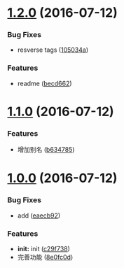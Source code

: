 <a name="1.2.0"></a>
# [1.2.0](f2e/ktool/compare/v1.1.0...v1.2.0) (2016-07-12)


### Bug Fixes

* resverse tags ([105034a](f2e/ktool/commits/105034a))


### Features

* readme ([becd662](f2e/ktool/commits/becd662))



<a name="1.1.0"></a>
# [1.1.0](f2e/ktool/compare/v1.0.0...v1.1.0) (2016-07-12)


### Features

* 增加别名 ([b634785](f2e/ktool/commits/b634785))



<a name="1.0.0"></a>
# [1.0.0](f2e/ktool/compare/c29f738...v1.0.0) (2016-07-12)


### Bug Fixes

* add ([eaecb92](f2e/ktool/commits/eaecb92))


### Features

* **init:** init ([c29f738](f2e/ktool/commits/c29f738))
* 完善功能 ([8e0fc0d](f2e/ktool/commits/8e0fc0d))




